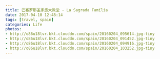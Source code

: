 ```yaml
---
title: 巴塞罗那圣家族大教堂 - La Sagrada Família
date: 2017-04-10 12:48:14
tags: [travel, spain]
categories: Life
photos:
- http://o86u18lvr.bkt.clouddn.com/spain/20160204_095614.jpg-tiny
- http://o86u18lvr.bkt.clouddn.com/spain/20160204_091452.jpg-tiny
- http://o86u18lvr.bkt.clouddn.com/spain/20160204_094916.jpg-tiny
- http://o86u18lvr.bkt.clouddn.com/spain/20160204_103252.jpg-tiny
---
```

